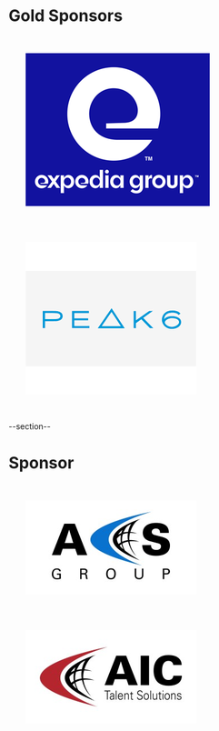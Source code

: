 <!-- Gold Level Sponsors

	 Leave Expedia in until 2020-06-25 
	 Leave Peak6 in until 2019-08-06
-->

# Gold Sponsors

<img src="images/expedia.png" style="border:none; box-shadow:none; margin: 30px; background:white;"/>
<img src="images/peak6-centered.png" style="border:none; box-shadow:none; margin: 30px; background:none;"/>

--section--

<!-- Sponsor for this event, change as needed -->

# Sponsor

<img src="images/acs.jpg" style="border:none; box-shadow:none; margin: 30px; background:white;"/>
<img src="images/aic.jpg" style="border:none; box-shadow:none; margin: 30px; background:none;"/>

